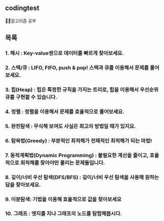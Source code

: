 ## codingtest
🤦‍♀️알고리즘 공부


## 목록

### 1. 해시 : Key-value쌍으로 데이터를 빠르게 찾아보세요.
### 2. 스택/큐 : LIFO, FIFO, push & pop! 스택과 큐를 이용해서 문제를 풀어보세요.
### 3. 힙(Heap) : 힙은 특정한 규칙을 가지는 트리로, 힙을 이용해서 우선순위 큐를 구현할 수 있습니다.
### 4. 정렬 : 정렬을 이용해서 문제를 효율적으로 풀어보세요.
### 5. 완전탐색 : 무식해 보여도 사실은 최고의 방법일 때가 있지요.
### 6. 탐욕법(Greedy) : 부분적인 최적해가 전체적인 최적해가 되는 마법!
### 7. 동적계획법(Dynamic Programming) : 불필요한 계산을 줄이고, 효율적으로 최적해를 찾아야만 풀리는 문제들입니다.
### 8. 깊이/너비 우선 탐색(DFS/BFS) : 깊이/너비 우선 탐색을 사용해 원하는 답을 찾아보세요.
### 9. 이분탐색: 기법을 이용해 효율적으로 값을 찾아보세요
### 10. 그래프 : 엣지를 지나 그래프의 노드를 탐험해봅시다.









